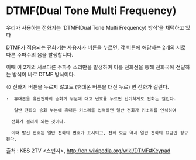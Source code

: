 # DTMF(Dual Tone Multi Frequency)
우리가 사용하는 전화기는 'DTMF(Dual Tone Multi Frequency) 방식'을 채택하고 있다

DTMF가 적용되는 전화기는 사용자가 버튼을 누르면, 각 버튼에 해당하는 2개의 서로 다른 주파수의 음을 발생합니다.

이때 이 2개의 서로다른 주파수 소리만을 발생하여 이를 전화선을 통해 전화국에 전달하는 방식이 바로 DTMF 방식이다.

⊙  전화기 버튼을 누르지 않고도 (휴대폰 버튼을 대신 누르) 면 전화가 걸린다.

    :  휴대폰을 유선전화의 송화기 부분에 대고 번호를 누르면 신기하게도 전화는 걸린다.
    
       일반 전화의 송화 부분에 휴대폰 키소리를 입력하면 일반 전화가 키소리를 인식하여
       
      전화가 걸리게 되는 것이다.
      
      이때 발신 번호는 일반 전화의 번호가 표시되고, 전화 요금 역시 일반 전화의 요금만 청구된다.

출처 : KBS 2TV <스펀지>, http://en.wikipedia.org/wiki/DTMF#Keypad

